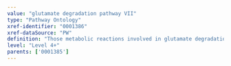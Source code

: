 ```yaml
---
value: "glutamate degradation pathway VII"
type: "Pathway Ontology"
xref-identifier: "0001386"
xref-dataSource: "PW"
definition: "Those metabolic reactions involved in glutamate degradation pathway VII, a fermentation pathway of glutamate degradation. It is a methylaspartate pathway and a major route of glutamate fermentation, together with degradation pathway VI and VIII."
level: "Level 4+"
parents: ['0001385']
---
```

